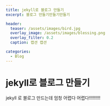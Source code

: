 ```yaml
---
title: jekyll로 블로그 만들기
excerpt: 블로그 만들기만들기만들기

header:
  teaser: /assets/images/bird.jpg
  overlay_image: /assets/images/blessing.png
  overlay_filter: 0.2
  caption: 캡션 캡션

categories:
  - Blog
---
```


# jekyll로 블로그 만들기

jekyll 로 블로그 만드는데 엄청 어렵다
어렵다!!!!!!!!!
